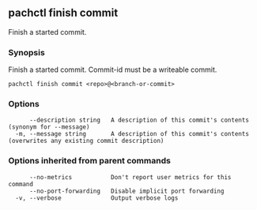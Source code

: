 ## pachctl finish commit

Finish a started commit.

### Synopsis


Finish a started commit. Commit-id must be a writeable commit.

```
pachctl finish commit <repo>@<branch-or-commit>
```

### Options

```
      --description string   A description of this commit's contents (synonym for --message)
  -m, --message string       A description of this commit's contents (overwrites any existing commit description)
```

### Options inherited from parent commands

```
      --no-metrics           Don't report user metrics for this command
      --no-port-forwarding   Disable implicit port forwarding
  -v, --verbose              Output verbose logs
```

